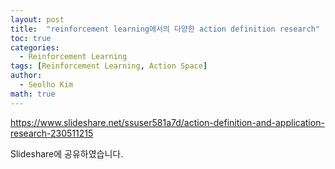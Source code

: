 ```yaml
---
layout: post
title:  "reinforcement learning에서의 다양한 action definition research"
toc: true
categories: 
  - Reinforcement Learning 
tags: [Reinforcement Learning, Action Space]
author:
  - Seolho Kim
math: true
---
```


https://www.slideshare.net/ssuser581a7d/action-definition-and-application-research-230511215

Slideshare에 공유하였습니다.

